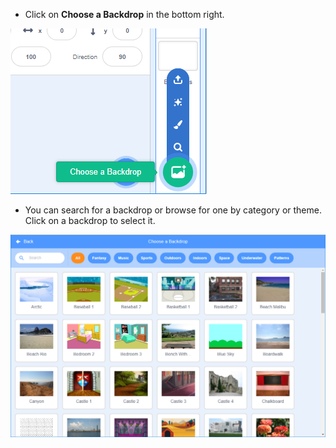 + Click on __Choose a Backdrop__ in the bottom right.

![screenshot](images/stage-choose.png)

+ You can search for a backdrop or browse for one by category or theme. Click on a backdrop to select it.

![screenshot](images/backdrop.png)

